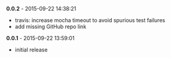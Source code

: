 **0.0.2** - 2015-09-22 14:38:21

* travis: increase mocha timeout to avoid spurious test failures
* add missing GitHub repo link

**0.0.1** - 2015-09-22 13:59:01

* initial release
